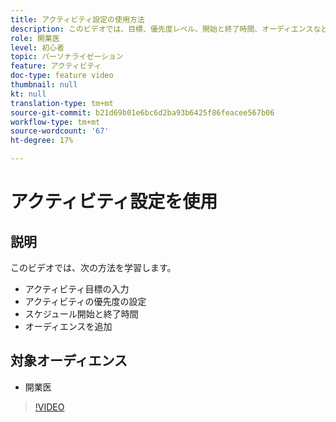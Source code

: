 ```yaml
---
title: アクティビティ設定の使用方法
description: このビデオでは、目標、優先度レベル、開始と終了時間、オーディエンスなど、Adobe Targetの様々なアクティビティ設定の使い方を学習します。
role: 開業医
level: 初心者
topic: パーソナライゼーション
feature: アクティビティ
doc-type: feature video
thumbnail: null
kt: null
translation-type: tm+mt
source-git-commit: b21d69b01e6bc6d2ba93b6425f86feacee567b06
workflow-type: tm+mt
source-wordcount: '67'
ht-degree: 17%

---
```



# アクティビティ設定を使用

## 説明

このビデオでは、次の方法を学習します。

* アクティビティ目標の入力
* アクティビティの優先度の設定
* スケジュール開始と終了時間
* オーディエンスを追加

## 対象オーディエンス

* 開業医

>[!VIDEO](https://video.tv.adobe.com/v/17381/?quality=12)